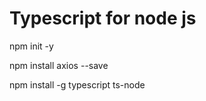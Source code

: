 # Typescript for node js

npm init -y

npm install axios --save

npm install -g typescript ts-node

